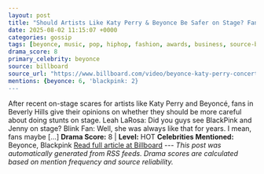 ```yaml
---
layout: post
title: "Should Artists Like Katy Perry & Beyonce Be Safer on Stage? Fans Get Real About Concert Scares | Billboard News"
date: 2025-08-02 11:15:07 +0000
categories: gossip
tags: [beyonce, music, pop, hiphop, fashion, awards, business, source-billboard, drama-hot]
drama_score: 8
primary_celebrity: beyonce
source: billboard
source_url: "https://www.billboard.com/video/beyonce-katy-perry-concert-scares-fans-stage-safety-stars/"
mentions: {beyonce: 6, 'blackpink: 2}
---
```


After recent on-stage scares for artists like Katy Perry and Beyoncé, fans in Beverly Hills give their opinions on whether they should be more careful about doing stunts on stage. Leah LaRosa: Did you guys see BlackPink and Jenny on stage? Blink Fan: Well, she was always like that for years. I mean, fans maybe […] **Drama Score:** 8 | **Level:** HOT **Celebrities Mentioned:** Beyonce, Blackpink [Read full article at Billboard](https://www.billboard.com/video/beyonce-katy-perry-concert-scares-fans-stage-safety-stars/) --- *This post was automatically generated from RSS feeds. Drama scores are calculated based on mention frequency and source reliability.*